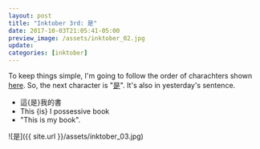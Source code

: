 ```yaml
---
layout: post
title: "Inktober 3rd: 是"
date: 2017-10-03T21:05:41-05:00
preview_image: /assets/inktober_02.jpg
update: 
categories: [inktober]
---
```

To keep things simple, I'm going to follow the order of charachters shown [here](http://www.learnchineseez.com/read-write/traditional/). So, the next character is "[是](http://www.learnchineseez.com/read-write/traditional/view.php?code=662f&last=1)". It's also in yesterday's sentence.

-  這{是}我的書
-  This {is} I possessive book
-  "This is my book".

![是]({{ site.url }}/assets/inktober_03.jpg)